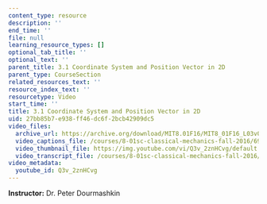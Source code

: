 ```yaml
---
content_type: resource
description: ''
end_time: ''
file: null
learning_resource_types: []
optional_tab_title: ''
optional_text: ''
parent_title: 3.1 Coordinate System and Position Vector in 2D
parent_type: CourseSection
related_resources_text: ''
resource_index_text: ''
resourcetype: Video
start_time: ''
title: 3.1 Coordinate System and Position Vector in 2D
uid: 27bb85b7-e938-ff46-dc6f-2bcb42909dc5
video_files:
  archive_url: https://archive.org/download/MIT8.01F16/MIT8_01F16_L03v01_360p.mp4
  video_captions_file: /courses/8-01sc-classical-mechanics-fall-2016/6912347878255d9dad9cfff358d3e785_Q3v_2znHCvg.vtt
  video_thumbnail_file: https://img.youtube.com/vi/Q3v_2znHCvg/default.jpg
  video_transcript_file: /courses/8-01sc-classical-mechanics-fall-2016/b82a5373bfc66b35c1d6abee05ed012e_Q3v_2znHCvg.pdf
video_metadata:
  youtube_id: Q3v_2znHCvg
---
```


**Instructor:** Dr. Peter Dourmashkin